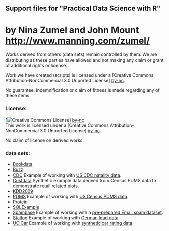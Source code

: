 ## Support files for "Practical Data Science with R" 
# by Nina Zumel and John Mount http://www.manning.com/zumel/

Works derived from others (data sets) remain controlled by them.  We are distributing as these parties have allowed and not making any claim or grant of additional rights or license.

Work we have created (scripts) is licensed under a [Creative Commons Attribution-NonCommercial 3.0 Unported License] [by-nc].

No guarantee, indemnification or claim of fitness is made regarding any of these items.


### License: 

[![Creative Commons License](http://i.creativecommons.org/l/by-nc/3.0/88x31.png)] [by-nc]  
This work is licensed under a [Creative Commons Attribution-NonCommercial 3.0 Unported License] [by-nc].

No claim of license on derived works.


### data sets:

 * [Bookdata](Bookdata)
 * [Buzz](Buzz)
 * [CDC](CDC) Example of working with [US CDC natality data](http://www.cdc.gov/nchs/data_access/Vitalstatsonline.htm).
 * [Custdata](Custdata) Synthetic example data derived from Census PUMS data to demonstrate retail related plots.
 * [KDD2009](KDD2009)
 * [PUMS](PUMS) Example of working with [US Census PUMS data](http://www.census.gov/acs/www/data_documentation/pums_data/).
 * [Protein](Protein)
 * [SQLExample](SQLExample)
 * [Spambase](Spambase) Example of working with a [pre-prepared Email spam dataset](http://archive.ics.uci.edu/ml/datasets/Spambase).
 * [Statlog](Statlog) Example of working with [German load data](http://archive.ics.uci.edu/ml/datasets/Statlog+(German+Credit+Data)).
 * [UCICar](UCICar) Example of working with [synthetic car rating data](http://archive.ics.uci.edu/ml/machine-learning-databases/car/).


  [by-nc]: http://creativecommons.org/licenses/by-nc/3.0/ "Attribution-NonCommercial 3.0 Unported (CC BY-NC 3.0)"